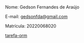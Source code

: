 Nome: Gedson Fernandes de Araújo

E-mail: gedsonfda@gmail.com

Matrícula: 20220068020

[tarefa-orm](tarefas/orm/tarefa-orm.md)